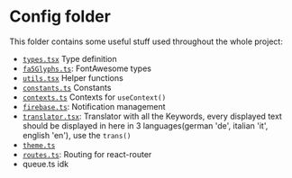 # Config folder

This folder contains some useful stuff used throughout the whole project: 
- [`types.tsx`](./types.tsx) Type definition
- [`fa5Glyphs.ts`](./fa5Glyphs.ts): FontAwesome types 
- [`utils.tsx`](./utils.tsx) Helper functions 
- [`constants.ts`](./constants.ts) Constants
- [`contexts.ts`](./contexts.ts) Contexts for `useContext()`
- [`firebase.ts`](./firebase.ts): Notification management
- [`translator.tsx`](./translator.tsx): Translator with all the Keywords, every displayed text should be displayed in here in 3 languages(german 'de', italian 'it', english 'en'), use the `trans()` 
- [`theme.ts`](./theme.ts)
- [`routes.ts`](./routes.ts): Routing for react-router 
- queue.ts idk


